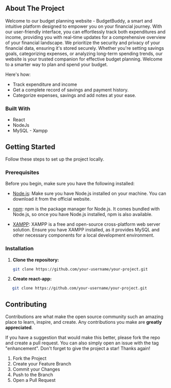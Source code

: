 
## About The Project

Welcome to our budget planning website - BudgetBuddy, a smart and intuitive platform designed to empower you on your financial journey. With our user-friendly interface, you can effortlessly track both expenditures and income, providing you with real-time updates for a comprehensive overview of your financial landscape. We prioritize the security and privacy of your financial data, ensuring it's stored securely. Whether you're setting savings goals, categorizing expenses, or analyzing long-term spending trends, our website is your trusted companion for effective budget planning. Welcome to a smarter way to plan and spend your budget.

Here's how:
* Track expenditure and income
* Get a complete record of savings and payment history.
* Categorize expenses, savings and add notes at your ease.





### Built With

* React
* NodeJs
* MySQL - Xampp




<!-- GETTING STARTED -->
## Getting Started

Follow these steps to set up the project locally.

### Prerequisites

Before you begin, make sure you have the following installed:

* [Node.js](https://nodejs.org/): Make sure you have Node.js installed on your machine. You can download it from the official website.

* [npm](https://www.npmjs.com/): npm is the package manager for Node.js. It comes bundled with Node.js, so once you have Node.js installed, npm is also available.

* [XAMPP](https://www.apachefriends.org/index.html): XAMPP is a free and open-source cross-platform web server solution. Ensure you have XAMPP installed, as it provides MySQL and other necessary components for a local development environment.

### Installation

1. **Clone the repository:**
   ```sh
   git clone https://github.com/your-username/your-project.git
   ```
2. **Create react-app:**
```sh
   git clone https://github.com/your-username/your-project.git
   ```





<!-- CONTRIBUTING -->
## Contributing

Contributions are what make the open source community such an amazing place to learn, inspire, and create. Any contributions you make are **greatly appreciated**.

If you have a suggestion that would make this better, please fork the repo and create a pull request. You can also simply open an issue with the tag "enhancement".
Don't forget to give the project a star! Thanks again!

1. Fork the Project
2. Create your Feature Branch 
3. Commit your Changes 
4. Push to the Branch 
5. Open a Pull Request






